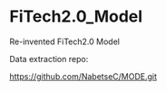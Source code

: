 # FiTech2.0_Model
Re-invented FiTech2.0 Model

Data extraction repo:

https://github.com/NabetseC/MODE.git
